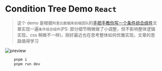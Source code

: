 # Condition Tree Demo `React`

> 这个 demo 是根据`阿里云数据库前端团队`的[手把手教你写一个条件组合组件](https://juejin.cn/post/7005869798483558431#heading-12)文章实现一遍`条件组合组件`(PS: 部分细节稍微做了小调整，但不影响整体逻辑实现，css 稍微不一样)，刚好最近也在思考整体如何优雅实现，文章的思路值得学习
> <br />

![preview]('https://github.com/CodeListener/condition-branch-component/blob/main/preview.gif')

```bash
    pnpm i
    pnpm run dev
```
